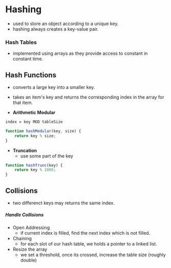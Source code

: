 # Hashing

- used to store an object according to a unique key.
- hashing always creates a key-value pair.

### Hash Tables

- implemented using arrays as they provide access to constant in constant time.

## Hash Functions

- converts a large key into a smaller key.
- takes an item's key and returns the corresponding index in the array for that item.

- **Arithmetic Modular**

```bash
index = key MOD tableSize
```

```js
function hashModular(key, size) {
    return key % size;
}
```

- **Truncation**
    - use some part of the key

```js
function hashTrunc(key) {
    return key % 1000;
}
```

## Collisions

- two differenct keys may returns the same index.

##### Handle Collisions

- Open Addressing
    - if current index is filled, find the next index which is not filled.
- Chaining
    - for each slot of our hash table, we holds a pointer to a linked list.
- Resize the array
    - we set a threshold, once its crossed, increase the table size (roughly double)
